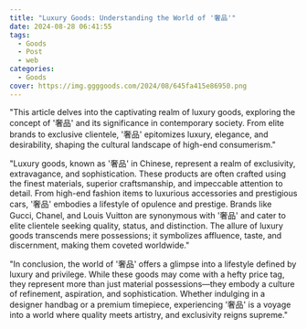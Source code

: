 ```yaml
---
title: "Luxury Goods: Understanding the World of '奢品'"
date: 2024-08-28 06:41:55
tags:
  - Goods
  - Post
  - web
categories:
  - Goods
cover: https://img.ggggoods.com/2024/08/645fa415e86950.png
---
```


"This article delves into the captivating realm of luxury goods, exploring the concept of '奢品' and its significance in contemporary society. From elite brands to exclusive clientele, '奢品' epitomizes luxury, elegance, and desirability, shaping the cultural landscape of high-end consumerism."

"Luxury goods, known as '奢品' in Chinese, represent a realm of exclusivity, extravagance, and sophistication. These products are often crafted using the finest materials, superior craftsmanship, and impeccable attention to detail. From high-end fashion items to luxurious accessories and prestigious cars, '奢品' embodies a lifestyle of opulence and prestige. Brands like Gucci, Chanel, and Louis Vuitton are synonymous with '奢品' and cater to elite clientele seeking quality, status, and distinction. The allure of luxury goods transcends mere possessions; it symbolizes affluence, taste, and discernment, making them coveted worldwide."

"In conclusion, the world of '奢品' offers a glimpse into a lifestyle defined by luxury and privilege. While these goods may come with a hefty price tag, they represent more than just material possessions—they embody a culture of refinement, aspiration, and sophistication. Whether indulging in a designer handbag or a premium timepiece, experiencing '奢品' is a voyage into a world where quality meets artistry, and exclusivity reigns supreme."
